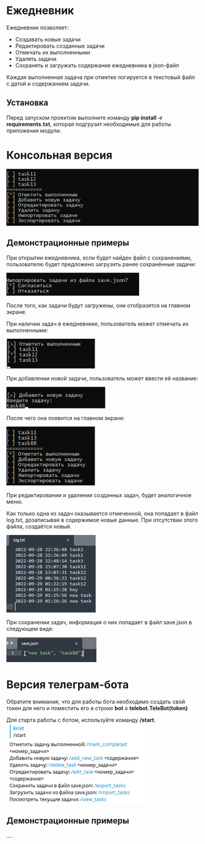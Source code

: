 # Ежедневник
Ежедневник позволяет:
- Создавать новые задачи
- Редактировать созданные задачи
- Отмечать их выполненными
- Удалять задачи
- Сохранять и загружать содержание ежедневника в json-файл

Каждая выполненная задача при отметке логируется в текстовый файл с датой и содержанием задачи.

## Установка
Перед запуском проектом выполните команду **pip install -r requirements.txt**, которая подгрузит необходимые для работы приложения модули.

# Консольная версия
![Вид главной страницы ежедневника](/assets/main_screen.jpg)

## Демонстрационные примеры
При открытии ежедневника, если будет найден файл с сохранениями, пользователю будет предложено загрузить ранее сохранённые задачи:

![Предложение загрузить задачи при запуске](/assets/import.jpg)

После того, как задачи будут загружены, они отобразятся на главном экране.


При наличии задач в ежедневнике, пользователь может отмечать их выполненными: 

![Предложение загрузить задачи при запуске](/assets/mark.jpg)

При добавлении новой задачи, пользователь может ввести её название:

![Добавление задачи](/assets/new_task.jpg)

После чего она появится на главном экране:

![Добавленная задача на главном экране](/assets/new_task_result.jpg)

При редактировании и удалении созданных задач, будет аналогичное меню.


Как только одна из задач оказывается отмеченной, она попадает в файл log.txt, дозаписывая в содержимое новые данные. При отсутствии этого файла, создаётся новый.

![Содержимое файла log.txt](/assets/log.jpg)

При сохранении задач, информация о них попадает в файл save.json в следующем виде:

![Содержимое файла save.json](/assets/save.jpg)

# Версия телеграм-бота
Обратите внимания, что для работы бота необходимо создать свой токен для него и поместить его в строке **bot = telebot.TeleBot(token)**

Для старта работы с ботом, используйте команду **/start**.
![Вид меню в боте](/assets/bot_start_menu.jpg)

## Демонстрационные примеры
....
